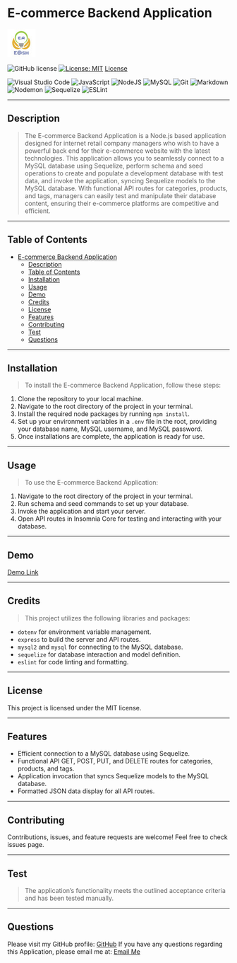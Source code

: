 # E-commerce Backend Application

![E@sh](./files/Favicon.ico)

![GitHub license](https://img.shields.io/badge/license-MIT-blue.svg)
[![License: MIT](https://img.shields.io/badge/License-MIT-yellow.svg)](https://opensource.org/licenses/MIT)
[License](#license)

![Visual Studio Code](https://img.shields.io/badge/Visual%20Studio%20Code-0078d7.svg?style=for-the-badge&logo=visual-studio-code&logoColor=white)
![JavaScript](https://img.shields.io/badge/javascript-%23323330.svg?style=for-the-badge&logo=javascript&logoColor=%23F7DF1E)
![NodeJS](https://img.shields.io/badge/node.js-6DA55F?style=for-the-badge&logo=node.js&logoColor=white)
![MySQL](https://img.shields.io/badge/mysql-%2300f.svg?style=for-the-badge&logo=mysql&logoColor=white)
![Git](https://img.shields.io/badge/git-%23F05033.svg?style=for-the-badge&logo=git&logoColor=white)
![Markdown](https://img.shields.io/badge/markdown-%23000000.svg?style=for-the-badge&logo=markdown&logoColor=white)
![Nodemon](https://img.shields.io/badge/NODEMON-%23323330.svg?style=for-the-badge&logo=nodemon&logoColor=%BBDEAD)
![Sequelize](https://img.shields.io/badge/Sequelize-52B0E7?style=for-the-badge&logo=Sequelize&logoColor=white)
![ESLint](https://img.shields.io/badge/ESLint-4B3263?style=for-the-badge&logo=eslint&logoColor=white)

---

## Description
> The E-commerce Backend Application is a Node.js based application designed for internet retail company managers who wish to have a powerful back end for their e-commerce website with the latest technologies. This application allows you to seamlessly connect to a MySQL database using Sequelize, perform schema and seed operations to create and populate a development database with test data, and invoke the application, syncing Sequelize models to the MySQL database. With functional API routes for categories, products, and tags, managers can easily test and manipulate their database content, ensuring their e-commerce platforms are competitive and efficient.

---

## Table of Contents

- [E-commerce Backend Application](#e-commerce-backend-application)
  - [Description](#description)
  - [Table of Contents](#table-of-contents)
  - [Installation](#installation)
  - [Usage](#usage)
  - [Demo](#demo)
  - [Credits](#credits)
  - [License](#license)
  - [Features](#features)
  - [Contributing](#contributing)
  - [Test](#test)
  - [Questions](#questions)

---

## Installation
> To install the E-commerce Backend Application, follow these steps:

1. Clone the repository to your local machine.
2. Navigate to the root directory of the project in your terminal.
3. Install the required node packages by running `npm install`.
4. Set up your environment variables in a `.env` file in the root, providing your database name, MySQL username, and MySQL password.
5. Once installations are complete, the application is ready for use.

---

## Usage
> To use the E-commerce Backend Application:

1. Navigate to the root directory of the project in your terminal.
2. Run schema and seed commands to set up your database.
3. Invoke the application and start your server.
4. Open API routes in Insomnia Core for testing and interacting with your database.

---

## Demo

[Demo Link]()

---

## Credits
> This project utilizes the following libraries and packages:
- `dotenv` for environment variable management.
- `express` to build the server and API routes.
- `mysql2` and `mysql` for connecting to the MySQL database.
- `sequelize` for database interaction and model definition.
- `eslint` for code linting and formatting.

---

## License
This project is licensed under the MIT license.

---

## Features
- Efficient connection to a MySQL database using Sequelize.
- Functional API GET, POST, PUT, and DELETE routes for categories, products, and tags.
- Application invocation that syncs Sequelize models to the MySQL database.
- Formatted JSON data display for all API routes.

---

## Contributing
Contributions, issues, and feature requests are welcome! Feel free to check issues page.

---

## Test
> The application’s functionality meets the outlined acceptance criteria and has been tested manually.

---

## Questions
Please visit my GitHub profile:
[GitHub](https://github.com/EhsanAsh)
If you have any questions regarding this Application, please email me at:
[Email Me](ehsan.ashrafipour@gmail.com)